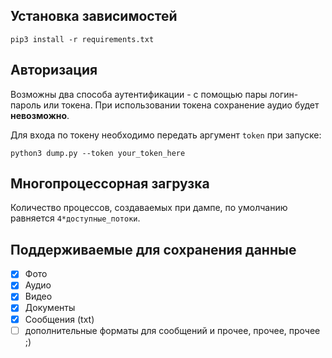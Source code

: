 ## Установка зависимостей
```
pip3 install -r requirements.txt
```

## Авторизация
Возможны два способа аутентификации - с помощью пары логин-пароль или токена. При использовании токена сохранение аудио будет **невозможно**.

Для входа по токену необходимо передать аргумент `token` при запуске:
```
python3 dump.py --token your_token_here
```

## Многопроцессорная загрузка
Количество процессов, создаваемых при дампе, по умолчанию равняется `4*доступные_потоки`.

## Поддерживаемые для сохранения данные
- [x] Фото
- [x] Аудио
- [x] Видео
- [x] Документы
- [x] Сообщения (txt)
- [ ] дополнительные форматы для сообщений и прочее, прочее, прочее ;)
